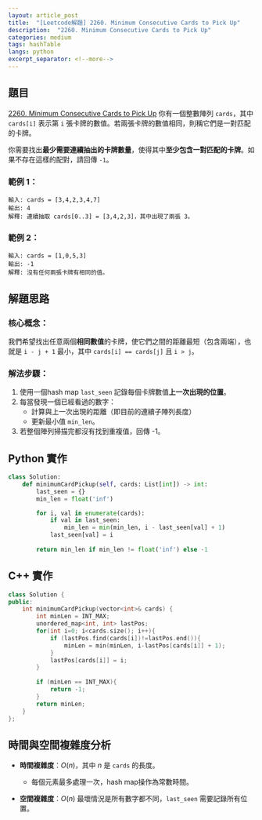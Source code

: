 ```yaml
---
layout: article_post
title:  "[Leetcode解題] 2260. Minimum Consecutive Cards to Pick Up"
description:  "2260. Minimum Consecutive Cards to Pick Up"
categories: medium
tags: hashTable
langs: python
excerpt_separator: <!--more-->
---
```


## 題目
[2260. Minimum Consecutive Cards to Pick Up](https://leetcode.com/problems/minimum-consecutive-cards-to-pick-up/)
你有一個整數陣列 `cards`，其中 `cards[i]` 表示第 `i` 張卡牌的數值。若兩張卡牌的數值相同，則稱它們是一對匹配的卡牌。

你需要找出**最少需要連續抽出的卡牌數量**，使得其中**至少包含一對匹配的卡牌**。如果不存在這樣的配對，請回傳 `-1`。
<!--more-->

### 範例 1：
```
輸入: cards = [3,4,2,3,4,7]
輸出: 4
解釋: 連續抽取 cards[0..3] = [3,4,2,3]，其中出現了兩張 3。
```

### 範例 2：
```
輸入: cards = [1,0,5,3]
輸出: -1
解釋: 沒有任何兩張卡牌有相同的值。
```

## 解題思路

### 核心概念：

我們希望找出任意兩個**相同數值**的卡牌，使它們之間的距離最短（包含兩端），也就是 `i - j + 1` 最小，其中 `cards[i] == cards[j]` 且 `i > j`。

### 解法步驟：

1. 使用一個hash map `last_seen` 記錄每個卡牌數值**上一次出現的位置**。
2. 每當發現一個已經看過的數字：
   * 計算與上一次出現的距離（即目前的連續子陣列長度）
   * 更新最小值 `min_len`。
3. 若整個陣列掃描完都沒有找到重複值，回傳 -1。

## Python 實作
```python
class Solution:
    def minimumCardPickup(self, cards: List[int]) -> int:
        last_seen = {}
        min_len = float('inf')

        for i, val in enumerate(cards):
            if val in last_seen:
                min_len = min(min_len, i - last_seen[val] + 1)
            last_seen[val] = i
        
        return min_len if min_len != float('inf') else -1
```

## C++ 實作
```cpp
class Solution {
public:
    int minimumCardPickup(vector<int>& cards) {
        int minLen = INT_MAX;
        unordered_map<int, int> lastPos;
        for(int i=0; i<cards.size(); i++){
            if (lastPos.find(cards[i])!=lastPos.end()){
                minLen = min(minLen, i-lastPos[cards[i]] + 1);
            }
            lastPos[cards[i]] = i;
        }
        
        if (minLen == INT_MAX){
            return -1;
        }
        return minLen;
    }
};
```

## 時間與空間複雜度分析
* **時間複雜度**：$O(n)$，其中 $n$ 是 `cards` 的長度。

  * 每個元素最多處理一次，hash map操作為常數時間。
* **空間複雜度**：$O(n)$ 最壞情況是所有數字都不同，`last_seen` 需要記錄所有位置。

